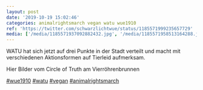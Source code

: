 ```yaml
---
layout: post
date: '2019-10-19 15:02:46'
categories: animalrightsmarch vegan watu wue1910
ref: 'https://twitter.com/schwarzlichtwue/status/1185571999235657729'
media: ['/media/1185571937092882432.jpg', '/media/1185571958513164288.jpg', '/media/1185571978863878145.jpg']
---
```

WATU hat sich jetzt auf drei Punkte in der Stadt verteilt und macht mit verschiedenen Aktionsformen auf Tierleid aufmerksam.



Hier Bilder vom Circle of Truth am Vierröhrenbrunnen

[#wue1910](/t/wue1910) [#watu](/t/watu) [#vegan](/t/vegan) [#animalrightsmarch](/t/animalrightsmarch) 